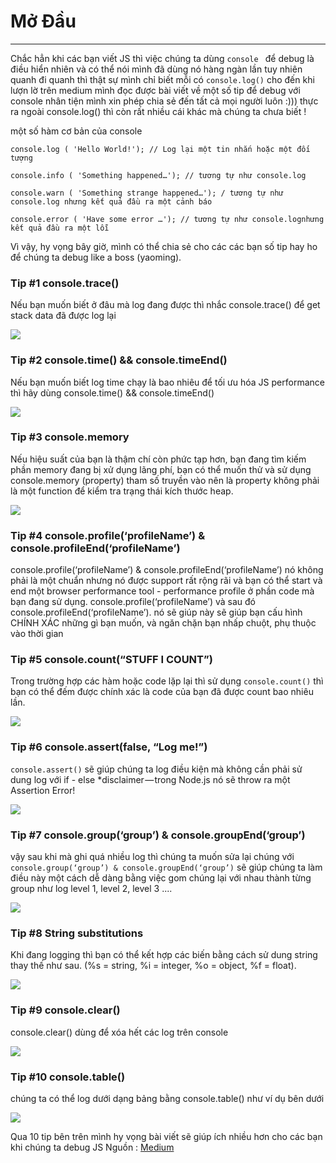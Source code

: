 # Mở Đầu

-----


Chắc hẳn khi các bạn viết JS thì việc chúng ta dùng `console ` để debug là điều hiển nhiên và có thể nói mình đã dùng nó hàng ngàn lần tuy nhiên quanh đi quanh thì thật sự mình chỉ biết mỗi có `console.log()` cho đến khi lượn lờ trên medium mình đọc được bài viết về một số tip để debug với console nhân tiện mình xin phép chia sẻ đến tất cả mọi người luôn :))) thực ra ngoài console.log() thì còn rất nhiều cái khác mà chúng ta chưa biết !


một số hàm cơ bản của console
```
console.log ( 'Hello World!'); // Log lại một tin nhắn hoặc một đối tượng

console.info ( 'Something happened…'); // tương tự như console.log

console.warn ( 'Something strange happened…'); / tương tự như console.log nhưng kết quả đầu ra một cảnh báo

console.error ( 'Have some error …'); // tương tự như console.lognhưng kết quả đầu ra một lỗi
```

Vì vậy, hy vọng bây giờ, mình có thể chia sẻ cho các các bạn số tip hay ho để chúng ta debug like a boss (yaoming).

### Tip #1 console.trace()
Nếu bạn muốn biết ở đâu mà log đang được thì nhắc console.trace() để get stack data đã được log lại

![](https://images.viblo.asia/42769e83-a49a-4517-8dc2-51fdc752cddc.png)

### Tip #2 console.time() && console.timeEnd()
Nếu bạn muốn biết log time chạy là bao nhiêu để tối ưu hóa JS performance thì hãy dùng console.time() && console.timeEnd()

![](https://cdn-images-1.medium.com/max/800/0*_sjTwH0wheUnTNwS.)

### Tip #3 console.memory
Nếu hiệu suất của bạn là thậm chí còn phức tạp hơn, bạn đang tìm kiếm phần memory đang bị xử dụng lãng phí, bạn có thể muốn thử và sử dụng console.memory (property)  tham số truyền vào nên là property không phải là một function để kiểm tra trạng thái kích thước heap.

![](https://cdn-images-1.medium.com/max/800/0*TwZCRQT00_M_whPx.)
### Tip #4 console.profile(‘profileName’) & console.profileEnd(‘profileName’)
console.profile(‘profileName’) & console.profileEnd(‘profileName’) nó không phải là một chuẩn nhưng nó được support rất rộng rãi và bạn có thể start và end một browser performance tool - performance profile ở phần code mà bạn đang sử dụng.
console.profile(‘profileName’) và sau đó console.profileEnd(‘profileName’). nó sẽ giúp này sẽ giúp bạn cấu hình CHÍNH XÁC những gì bạn muốn, và ngăn chặn bạn nhấp chuột, phụ thuộc vào thời gian

### Tip #5 console.count(“STUFF I COUNT”)

Trong trường hợp các hàm hoặc code lặp lại thì sử dụng `console.count()` thì bạn có thể đếm được chính xác là code của bạn đã được count bao nhiêu lần.

![](https://cdn-images-1.medium.com/max/800/0*2qPLnMbPnEEEd-ZI.)

### Tip #6 console.assert(false, “Log me!”)

`console.assert()` sẽ giúp chúng ta log điều kiện mà không cần phải sử dung log với if - else 
*disclaimer — trong Node.js nó sẽ throw ra một Assertion Error!

![](https://cdn-images-1.medium.com/max/800/0*YT5ZhiTxIPZyvQaQ.)

### Tip #7 console.group(‘group’) & console.groupEnd(‘group’)

vậy sau khi mà ghi quá nhiều log thì chúng ta muốn sửa lại chúng với `console.group(‘group’) & console.groupEnd(‘group’)` sẽ giúp chúng ta làm điều này một cách dễ dàng bằng việc gom chúng lại với nhau thành từng group như log level 1, level 2, level 3 ....

![](https://cdn-images-1.medium.com/max/800/0*Y401GVdaEuhYlLWw.)

### Tip #8 String substitutions

Khi đang logging thì bạn có thể kết hợp các biến bằng cách sử dung string thay thế như sau.
 (%s = string, %i = integer, %o = object, %f = float).
 
 ![](https://cdn-images-1.medium.com/max/800/0*eYUWJnjCq1lZjOQA.)

### Tip #9 console.clear()
console.clear() dùng để xóa hết các log trên console

![](https://cdn-images-1.medium.com/max/800/0*sWJyvxQqHFjfdjTP.)

### Tip #10 console.table()
chúng ta có thể log dưới dạng bảng bằng console.table()
như ví dụ bên dưới 

![](https://cdn-images-1.medium.com/max/800/0*FhsbYcmkDt7jLJl4.)

Qua 10 tip bên trên mình hy vọng bài viết sẽ giúp ích nhiều hơn cho các bạn khi chúng ta debug JS
Nguồn : [Medium](https://medium.com/appsflyer/10-tips-for-javascript-debugging-like-a-pro-with-console-7140027eb5f6)